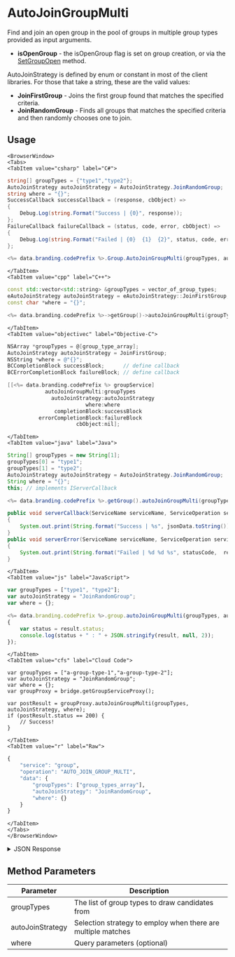 # AutoJoinGroupMulti

Find and join an open group in the pool of groups in multiple group types provided as input arguments.

- **isOpenGroup** - the isOpenGroup flag is set on group creation, or via the [SetGroupOpen](/api/capi/group/setgroupopen) method.

AutoJoinStrategy is defined by enum or constant in most of the client libraries.  For those that take a string, these are the valid values:

- **JoinFirstGroup** - Joins the first group found that matches the specified criteria.
- **JoinRandomGroup** - Finds all groups that matches the specified criteria and then randomly chooses one to join.

<PartialServop service_name="group" operation_name="AUTO_JOIN_GROUP_MULTI" />

## Usage

```mdx-code-block
<BrowserWindow>
<Tabs>
<TabItem value="csharp" label="C#">
```

```csharp
string[] groupTypes = {"type1","type2"};
AutoJoinStrategy autoJoinStrategy = AutoJoinStrategy.JoinRandomGroup;
string where = "{}";
SuccessCallback successCallback = (response, cbObject) =>
{
    Debug.Log(string.Format("Success | {0}", response));
};
FailureCallback failureCallback = (status, code, error, cbObject) =>
{
    Debug.Log(string.Format("Failed | {0}  {1}  {2}", status, code, error));
};

<%= data.branding.codePrefix %>.Group.AutoJoinGroupMulti(groupTypes, autoJoinStrategy, where, successCallback, failureCallback);
```

```mdx-code-block
</TabItem>
<TabItem value="cpp" label="C++">
```

```cpp
const std::vector<std::string> &groupTypes = vector_of_group_types;
eAutoJoinStrategy autoJoinStrategy = eAutoJoinStrategy::JoinFirstGroup;
const char *where = "{}";

<%= data.branding.codePrefix %>->getGroup()->autoJoinGroupMulti(groupTypes, autoJoinStrategy, where, this);
```

```mdx-code-block
</TabItem>
<TabItem value="objectivec" label="Objective-C">
```

```objectivec
NSArray *groupTypes = @[group_type_array];
AutoJoinStrategy autoJoinStrategy = JoinFirstGroup;
NSString *where = @"{}";
BCCompletionBlock successBlock;      // define callback
BCErrorCompletionBlock failureBlock; // define callback

[[<%= data.branding.codePrefix %> groupService]
            autoJoinGroupMulti:groupTypes
              autoJoinStrategy:autoJoinStrategy
                         where:where 
               completionBlock:successBlock
          errorCompletionBlock:failureBlock
		              cbObject:nil];
```

```mdx-code-block
</TabItem>
<TabItem value="java" label="Java">
```

```java
String[] groupTypes = new String[1];
groupTypes[0] = "type1";
groupTypes[1] = "type2";
AutoJoinStrategy autoJoinStrategy = AutoJoinStrategy.JoinRandomGroup;
String where = "{}";
this; // implements IServerCallback

<%= data.branding.codePrefix %>.getGroup().autoJoinGroupMulti(groupTypes, autoJoinStrategy, where, this);

public void serverCallback(ServiceName serviceName, ServiceOperation serviceOperation, JSONObject jsonData)
{
    System.out.print(String.format("Success | %s", jsonData.toString()));
}
public void serverError(ServiceName serviceName, ServiceOperation serviceOperation, int statusCode, int reasonCode, String jsonError)
{
    System.out.print(String.format("Failed | %d %d %s", statusCode,  reasonCode, jsonError.toString()));
}
```

```mdx-code-block
</TabItem>
<TabItem value="js" label="JavaScript">
```

```javascript
var groupTypes = ["type1", "type2"];
var autoJoinStrategy = "JoinRandomGroup";
var where = {};

<%= data.branding.codePrefix %>.group.autoJoinGroupMulti(groupTypes, autoJoinStrategy, where, result =>
{
	var status = result.status;
	console.log(status + " : " + JSON.stringify(result, null, 2));
});
```

```mdx-code-block
</TabItem>
<TabItem value="cfs" label="Cloud Code">
```

```cfscript
var groupTypes = ["a-group-type-1","a-group-type-2"];
var autoJoinStrategy = "JoinRandomGroup";
var where = {};
var groupProxy = bridge.getGroupServiceProxy();

var postResult = groupProxy.autoJoinGroupMulti(groupTypes, autoJoinStrategy, where);
if (postResult.status == 200) {
    // Success!
}
```

```mdx-code-block
</TabItem>
<TabItem value="r" label="Raw">
```

```r
{
	"service": "group",
	"operation": "AUTO_JOIN_GROUP_MULTI",
	"data": {
		"groupTypes": ["group_types_array"],
		"autoJoinStrategy": "JoinRandomGroup",
		"where": {}
	}
}
```

```mdx-code-block
</TabItem>
</Tabs>
</BrowserWindow>
```

<details>
<summary>JSON Response</summary>

```json
{
    "status": 200,
    {
     "data": {
     "groupType": "test",
     "groupId": "972e245c-38e8-4ccb-84db-8be5f530a27a",
     "memberCount": 3,
     "name": "Test2",
     "invitedPendingMemberCount": 0,
     "requestingPendingMemberCount": 0,
     "ownerId": "1b8c0719-6f2e-44a0-95a2-bae46a4c5278",
     "summaryData": null,
     "isOpenGroup": true
    },
    }
}
```
</details>

## Method Parameters
Parameter | Description
--------- | -----------
groupTypes | The list of group types to draw candidates from
autoJoinStrategy | Selection strategy to employ when there are multiple matches
where | Query parameters (optional)


